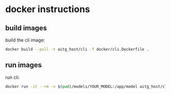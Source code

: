 
# docker instructions

## build images

build the cli image:
```sh
docker build --pull -t aitg_host/cli -f docker/cli.Dockerfile .
```

## run images

run cli:
```sh
docker run -it --rm -v $(pwd)/models/YOUR_MODEL:/app/model aitg_host/cli
```
